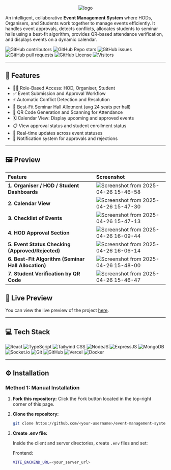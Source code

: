 <p align="center">
  <img src="https://github.com/user-attachments/assets/71057b05-61e5-4aa7-99ea-4f25113d24fe" alt="logo" />
</p>



An intelligent, collaborative **Event Management System** where HODs, Organisers, and Students work together to manage events efficiently. It handles event approvals, detects conflicts, allocates students to seminar halls using a best-fit algorithm, provides QR-based attendance verification, and displays events on a dynamic calendar.

![GitHub contributors](https://img.shields.io/github/contributors/i0am0arunava/uemEvent_fe?style=for-the-badge&color=21bf48)
![GitHub Repo stars](https://img.shields.io/github/stars/i0am0arunava/uemEvent_fe?style=for-the-badge&color=2176bf)
![GitHub issues](https://img.shields.io/github/issues/i0am0arunava/uemEvent_fe?style=for-the-badge&color=f5d742)
![GitHub pull requests](https://img.shields.io/github/issues-pr/i0am0arunava/uemEvent_fe?style=for-the-badge&color=7e5bef)
![GitHub License](https://img.shields.io/github/license/i0am0arunava/uemEvent_fe?style=for-the-badge&color=5c6ac4)
![Visitors](https://api.visitorbadge.io/api/visitors?path=https%3A%2F%2Fgithub.com%2Fi0am0arunava%2FuemEvent_fe&label=Repo%20Views&countColor=%2337d67a&labelStyle=upper)

---

## 🔮 Features

- 👩‍🎓 Role-Based Access: HOD, Organiser, Student
- ✅ Event Submission and Approval Workflow
- ⚡ Automatic Conflict Detection and Resolution
- 🧠 Best-Fit Seminar Hall Allotment (avg 24 seats per hall)
- 🎫 QR Code Generation and Scanning for Attendance
- 🗓️ Calendar View: Display upcoming and approved events
- 📋 View approval status and student enrollment status
- 🔄 Real-time updates across event statuses
- 📣 Notification system for approvals and rejections

---




## 🖼️ Preview




| Feature | Screenshot |
|:---|:---|
| **1. Organiser / HOD / Student Dashboards** | ![Screenshot from 2025-04-26 15-46-58](https://github.com/user-attachments/assets/1fbe9541-42a7-4629-83f4-47b05af1bca9)|
| **2. Calendar View** | ![Screenshot from 2025-04-26 15-47-30](https://github.com/user-attachments/assets/88ed5d1b-0515-4f6d-be79-3479c2420473) |
| **3. Checklist of Events** | ![Screenshot from 2025-04-26 15-47-13](https://github.com/user-attachments/assets/3ea34d08-7514-47eb-a7c5-208f8410c3b3)|
| **4. HOD Approval Section** | ![Screenshot from 2025-04-26 16-09-44](https://github.com/user-attachments/assets/b1d24914-f20e-4b99-927c-a5dc6c97fd29) |
| **5. Event Status Checking (Approved/Rejected)** |![Screenshot from 2025-04-26 16-06-14](https://github.com/user-attachments/assets/793919bc-5b44-4ba2-bad5-42203277e3ba) |
| **6. Best-Fit Algorithm (Seminar Hall Allocation)** | ![Screenshot from 2025-04-26 15-48-00](https://github.com/user-attachments/assets/e70b310f-b6a3-4933-b5f5-40c4cf96dd47) |
| **7. Student Verification by QR Code** | ![Screenshot from 2025-04-26 15-46-47](https://github.com/user-attachments/assets/c991e47f-a80c-4e74-bc52-d25e9772af4d) |



## 🚀 Live Preview

You can view the live preview of the project [here](https://your-live-link.com/).

---

## 💻 Tech Stack

![React](https://img.shields.io/badge/React-20232A?style=for-the-badge&logo=react&logoColor=61DAFB)
![TypeScript](https://img.shields.io/badge/TypeScript-007ACC?style=for-the-badge&logo=typescript&logoColor=white)
![Tailwind CSS](https://img.shields.io/badge/Tailwind_CSS-38B2AC?style=for-the-badge&logo=tailwind-css&logoColor=white)
![NodeJS](https://img.shields.io/badge/Node.js-43853D?style=for-the-badge&logo=node.js&logoColor=white)
![ExpressJS](https://img.shields.io/badge/Express.js-404D59?style=for-the-badge)
![MongoDB](https://img.shields.io/badge/MongoDB-4EA94B?style=for-the-badge&logo=mongodb&logoColor=white)
![Socket.io](https://img.shields.io/badge/Socket.io-ffffff?style=for-the-badge)
![Git](https://img.shields.io/badge/GIT-E44C30?style=for-the-badge&logo=git&logoColor=white)
![GitHub](https://img.shields.io/badge/GitHub-100000?style=for-the-badge&logo=github&logoColor=white)
![Vercel](https://img.shields.io/badge/Vercel-000000?style=for-the-badge&logo=vercel&logoColor=white)
![Docker](https://img.shields.io/badge/Docker-2496ED?style=for-the-badge&logo=docker&logoColor=white)

---

## ⚙️ Installation

### Method 1: Manual Installation

1. **Fork this repository:** Click the Fork button located in the top-right corner of this page.
2. **Clone the repository:**
    ```bash
    git clone https://github.com/<your-username>/event-management-system.git
    ```
3. **Create .env file:**
   
   Inside the client and server directories, create `.env` files and set:

   Frontend:
   ```bash
   VITE_BACKEND_URL=<your_server_url>
